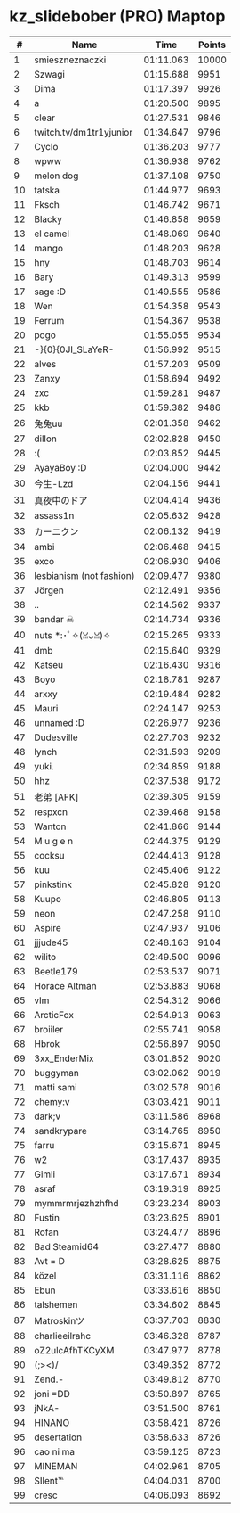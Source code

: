 # kz_slidebober (PRO) Maptop

|  # | Name | Time | Points |
|-------------- | -------------- | -------------- | -------------- | 
| 1 | smieszneznaczki | 01:11.063 | 10000 | 
| 2 | Szwagi | 01:15.688 | 9951 | 
| 3 | Dima | 01:17.397 | 9926 | 
| 4 | a | 01:20.500 | 9895 | 
| 5 | clear | 01:27.531 | 9846 | 
| 6 | twitch.tv/dm1tr1yjunior | 01:34.647 | 9796 | 
| 7 | Cyclo | 01:36.203 | 9777 | 
| 8 | wpww | 01:36.938 | 9762 | 
| 9 | melon dog | 01:37.108 | 9750 | 
| 10 | tatska | 01:44.977 | 9693 | 
| 11 | Fksch | 01:46.742 | 9671 | 
| 12 | Blacky | 01:46.858 | 9659 | 
| 13 | el camel | 01:48.069 | 9640 | 
| 14 | mango | 01:48.203 | 9628 | 
| 15 | hny | 01:48.703 | 9614 | 
| 16 | Bary | 01:49.313 | 9599 | 
| 17 | sage :D | 01:49.555 | 9586 | 
| 18 | Wen | 01:54.358 | 9543 | 
| 19 | Ferrum | 01:54.367 | 9538 | 
| 20 | pogo | 01:55.055 | 9534 | 
| 21 | -}{0}{0JI_SLaYeR- | 01:56.992 | 9515 | 
| 22 | alves | 01:57.203 | 9509 | 
| 23 | Zanxy | 01:58.694 | 9492 | 
| 24 | zxc | 01:59.281 | 9487 | 
| 25 | kkb | 01:59.382 | 9486 | 
| 26 | 兔兔uu | 02:01.358 | 9462 | 
| 27 | dillon | 02:02.828 | 9450 | 
| 28 | :( | 02:03.852 | 9445 | 
| 29 | AyayaBoy :D | 02:04.000 | 9442 | 
| 30 | 今生-Lzd | 02:04.156 | 9441 | 
| 31 | 真夜中のドア | 02:04.414 | 9436 | 
| 32 | assass1n | 02:05.632 | 9428 | 
| 33 | カーニクン | 02:06.132 | 9419 | 
| 34 | ambi | 02:06.468 | 9415 | 
| 35 | exco | 02:06.930 | 9406 | 
| 36 | lesbianism (not fashion) | 02:09.477 | 9380 | 
| 37 | Jörgen | 02:12.491 | 9356 | 
| 38 | .. | 02:14.562 | 9337 | 
| 39 | bandar ☠ | 02:14.734 | 9336 | 
| 40 | nuts *:･ﾟ✧(ꈍᴗꈍ)✧ | 02:15.265 | 9333 | 
| 41 | dmb | 02:15.640 | 9329 | 
| 42 | Katseu | 02:16.430 | 9316 | 
| 43 | Boyo | 02:18.781 | 9287 | 
| 44 | arxxy | 02:19.484 | 9282 | 
| 45 | Mauri | 02:24.147 | 9253 | 
| 46 | unnamed :D | 02:26.977 | 9236 | 
| 47 | Dudesville | 02:27.703 | 9232 | 
| 48 | lynch | 02:31.593 | 9209 | 
| 49 | yuki. | 02:34.859 | 9188 | 
| 50 | hhz | 02:37.538 | 9172 | 
| 51 | 老弟 [AFK] | 02:39.305 | 9159 | 
| 52 | respxcn | 02:39.468 | 9158 | 
| 53 | Wanton | 02:41.866 | 9144 | 
| 54 | M u g e n | 02:44.375 | 9129 | 
| 55 | cocksu | 02:44.413 | 9128 | 
| 56 | kuu | 02:45.406 | 9122 | 
| 57 | pinkstink | 02:45.828 | 9120 | 
| 58 | Kuupo | 02:46.805 | 9113 | 
| 59 | neon | 02:47.258 | 9110 | 
| 60 | Aspire | 02:47.937 | 9106 | 
| 61 | jjjude45 | 02:48.163 | 9104 | 
| 62 | wilito | 02:49.500 | 9096 | 
| 63 | Beetle179 | 02:53.537 | 9071 | 
| 64 | Horace Altman | 02:53.883 | 9068 | 
| 65 | vlm | 02:54.312 | 9066 | 
| 66 | ArcticFox | 02:54.913 | 9063 | 
| 67 | broiiler | 02:55.741 | 9058 | 
| 68 | Hbrok | 02:56.897 | 9050 | 
| 69 | 3xx_EnderMix | 03:01.852 | 9020 | 
| 70 | buggyman | 03:02.062 | 9019 | 
| 71 | matti sami | 03:02.578 | 9016 | 
| 72 | chemy:v | 03:03.421 | 9011 | 
| 73 | dark;v | 03:11.586 | 8968 | 
| 74 | sandkrypare | 03:14.765 | 8950 | 
| 75 | farru | 03:15.671 | 8945 | 
| 76 | w2 | 03:17.437 | 8935 | 
| 77 | Gimli | 03:17.671 | 8934 | 
| 78 | asraf | 03:19.319 | 8925 | 
| 79 | mymmrmrjezhzhfhd | 03:23.234 | 8903 | 
| 80 | Fustin | 03:23.625 | 8901 | 
| 81 | Rofan | 03:24.477 | 8896 | 
| 82 | Bad Steamid64 | 03:27.477 | 8880 | 
| 83 | Avt = D | 03:28.625 | 8875 | 
| 84 | közel | 03:31.116 | 8862 | 
| 85 | Ebun | 03:33.616 | 8850 | 
| 86 | talshemen | 03:34.602 | 8845 | 
| 87 | Matroskinツ | 03:37.703 | 8830 | 
| 88 | charlieeilrahc | 03:46.328 | 8787 | 
| 89 | oZ2ulcAfhTKCyXM | 03:47.977 | 8778 | 
| 90 | (;><)/ | 03:49.352 | 8772 | 
| 91 | Zend.- | 03:49.812 | 8770 | 
| 92 | joni =DD | 03:50.897 | 8765 | 
| 93 | jNkA- | 03:51.500 | 8761 | 
| 94 | HINANO | 03:58.421 | 8726 | 
| 95 | desertation | 03:58.633 | 8726 | 
| 96 | cao ni ma | 03:59.125 | 8723 | 
| 97 | MINEMAN | 04:02.961 | 8705 | 
| 98 | SIlent℡ | 04:04.031 | 8700 | 
| 99 | cresc | 04:06.093 | 8692 | 

